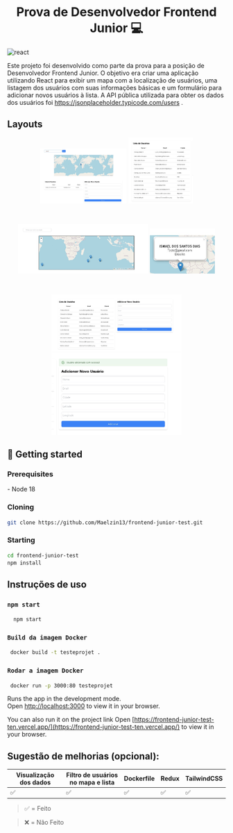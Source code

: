 <h1 align="center" style="font-weight: bold;">Prova de Desenvolvedor Frontend Junior 💻</h1>

[REACT__BADGE]: https://img.shields.io/badge/React-005CFE?style=for-the-badge&logo=react
![react][REACT__BADGE]


Este projeto foi desenvolvido como parte da prova para a posição de Desenvolvedor Frontend Junior. O objetivo era criar uma aplicação utilizando React para exibir um mapa com a localização de usuários, uma listagem dos usuários com suas informações básicas e um formulário para adicionar novos usuários à lista. A API pública utilizada para obter os dados dos usuários foi 
https://jsonplaceholder.typicode.com/users .


## Layouts

<p align="center">
  <img src="https://github.com/Maelzin13/frontend-junior-test/blob/main/public/assets/img/filter.jpeg" width="200" alt="Filtro">
  <img src="https://github.com/Maelzin13/frontend-junior-test/blob/main/public/assets/img/ListUserAdd.jpeg" width="150" alt="Lista de Usuários">
</p><br>
<p align="center">
  <img src="https://github.com/Maelzin13/frontend-junior-test/blob/main/public/assets/img/map.jpeg" width="300" alt="Mapa">
  <img src="https://github.com/Maelzin13/frontend-junior-test/blob/main/public/assets/img/mapnewUser.jpeg" width="150" alt="Mapa com Usuário">
</p><br>
<p align="center">
  <img src="https://github.com/Maelzin13/frontend-junior-test/blob/main/public/assets/img/listAndForm.jpeg" width="300" alt="Lista e Formulário">
  <img src="https://github.com/Maelzin13/frontend-junior-test/blob/main/public/assets/img/addUser.jpeg" width="300" alt="Novo Usuário">
</p>


<h2 id="started">🚀 Getting started</h2>

<h3>Prerequisites</h3>
- Node 18
<h3>Cloning</h3>

```bash
git clone https://github.com/Maelzin13/frontend-junior-test.git
```

<h3>Starting</h3>

```bash
cd frontend-junior-test
npm install
```
## Instruções de uso

### `npm start`
```bash
  npm start
```
### `Build da imagem Docker`
```bash
 docker build -t testeprojet .
```


### `Rodar a imagem Docker`
```bash
 docker run -p 3000:80 testeprojet
```

Runs the app in the development mode.\
Open [http://localhost:3000](http://localhost:3000) to view it in your browser.

You can also run it on the project link
Open [https://frontend-junior-test-ten.vercel.app/](https://frontend-junior-test-ten.vercel.app/) to view it in your browser.



## Sugestão de melhorias (opcional):

| Visualização dos dados | Filtro de usuários no mapa e lista | Dockerfile | Redux | TailwindCSS |
| ---------------------- | --------------------------------- | ---------- | ----- | ----------- |
| ✅                      | ✅                                 | ✅         | ✅     | ✅          |


> ✅ = Feito

> ❌ = Não Feito


